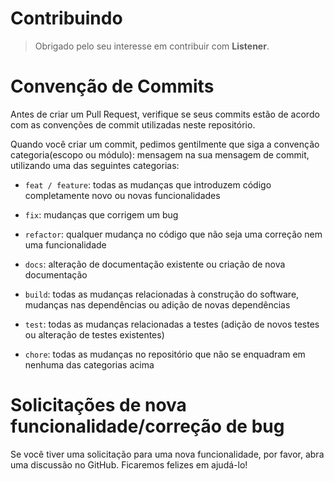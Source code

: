 # Contribuindo

> Obrigado pelo seu interesse em contribuir com **Listener**.

# Convenção de Commits
Antes de criar um Pull Request, verifique se seus commits estão de acordo com as convenções de commit utilizadas neste repositório.

Quando você criar um commit, pedimos gentilmente que siga a convenção categoria(escopo ou módulo): mensagem na sua mensagem de commit, utilizando uma das seguintes categorias:

- `feat / feature`: todas as mudanças que introduzem código completamente novo ou novas funcionalidades

- `fix`: mudanças que corrigem um bug

- `refactor`: qualquer mudança no código que não seja uma correção nem uma funcionalidade

- `docs`: alteração de documentação existente ou criação de nova documentação

- `build`: todas as mudanças relacionadas à construção do software, mudanças nas dependências ou adição de novas dependências

- `test`: todas as mudanças relacionadas a testes (adição de novos testes ou alteração de testes existentes)

- `chore`: todas as mudanças no repositório que não se enquadram em nenhuma das categorias acima

# Solicitações de nova funcionalidade/correção de bug
Se você tiver uma solicitação para uma nova funcionalidade, por favor, abra uma discussão no GitHub. Ficaremos felizes em ajudá-lo!

